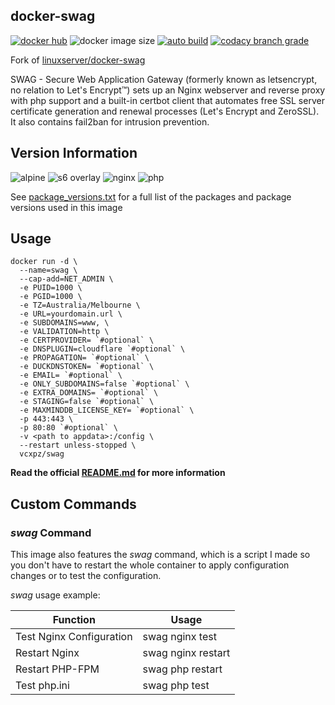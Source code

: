 ## docker-swag

[![docker hub](https://img.shields.io/badge/docker_hub-link-blue?style=for-the-badge&logo=docker)](https://hub.docker.com/r/vcxpz/swag) ![docker image size](https://img.shields.io/docker/image-size/vcxpz/swag?style=for-the-badge&logo=docker) [![auto build](https://img.shields.io/badge/docker_builds-automated-blue?style=for-the-badge&logo=docker?color=d1aa67)](https://github.com/hydazz/docker-swag/actions?query=workflow%3A"Auto+Builder+CI") [![codacy branch grade](https://img.shields.io/codacy/grade/df6f0af2764c4b55ae183c3088b9d3d8/main?style=for-the-badge&logo=codacy)](https://app.codacy.com/gh/hydazz/docker-swag)

Fork of [linuxserver/docker-swag](https://github.com/linuxserver/docker-swag/)

SWAG - Secure Web Application Gateway (formerly known as letsencrypt, no relation to Let's Encrypt™) sets up an Nginx webserver and reverse proxy with php support and a built-in certbot client that automates free SSL server certificate generation and renewal processes (Let's Encrypt and ZeroSSL). It also contains fail2ban for intrusion prevention.

## Version Information

![alpine](https://img.shields.io/badge/alpine-edge-0D597F?style=for-the-badge&logo=alpine-linux) ![s6 overlay](https://img.shields.io/badge/s6_overlay-2.1.0.2-blue?style=for-the-badge) ![nginx](https://img.shields.io/badge/nginx-1.18.0-269539?style=for-the-badge&logo=nginx) ![php](https://img.shields.io/badge/php-7.4.14-777BB4?style=for-the-badge&logo=php)

See [package_versions.txt](package_versions.txt) for a full list of the packages and package versions used in this image

## Usage

    docker run -d \
      --name=swag \
      --cap-add=NET_ADMIN \
      -e PUID=1000 \
      -e PGID=1000 \
      -e TZ=Australia/Melbourne \
      -e URL=yourdomain.url \
      -e SUBDOMAINS=www, \
      -e VALIDATION=http \
      -e CERTPROVIDER= `#optional` \
      -e DNSPLUGIN=cloudflare `#optional` \
      -e PROPAGATION= `#optional` \
      -e DUCKDNSTOKEN= `#optional` \
      -e EMAIL= `#optional` \
      -e ONLY_SUBDOMAINS=false `#optional` \
      -e EXTRA_DOMAINS= `#optional` \
      -e STAGING=false `#optional` \
      -e MAXMINDDB_LICENSE_KEY= `#optional` \
      -p 443:443 \
      -p 80:80 `#optional` \
      -v <path to appdata>:/config \
      --restart unless-stopped \
      vcxpz/swag

**Read the official [README.md](https://github.com/linuxserver/docker-swag/) for more information**

## Custom Commands

### _swag_ Command

This image also features the _swag_ command, which is a script I made so you don't have to restart the whole container to apply configuration changes or to test the configuration.

_swag_ usage example:

| Function                 | Usage              |
| ------------------------ | ------------------ |
| Test Nginx Configuration | swag nginx test    |
| Restart Nginx            | swag nginx restart |
| Restart PHP-FPM          | swag php restart   |
| Test php.ini             | swag php test      |

